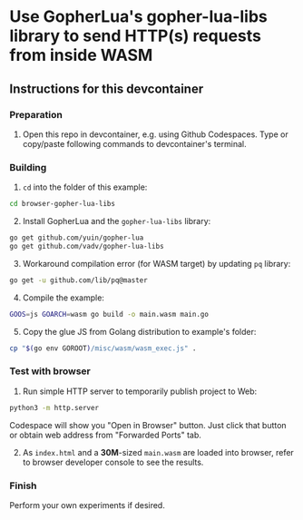 # Use GopherLua's gopher-lua-libs library to send HTTP(s) requests from inside WASM

## Instructions for this devcontainer

### Preparation

1. Open this repo in devcontainer, e.g. using Github Codespaces.
   Type or copy/paste following commands to devcontainer's terminal.

### Building

1. `cd` into the folder of this example:

```sh
cd browser-gopher-lua-libs
```

2. Install GopherLua and the `gopher-lua-libs` library:

```sh
go get github.com/yuin/gopher-lua
go get github.com/vadv/gopher-lua-libs
```

3. Workaround compilation error (for WASM target) by updating `pq` library:

```sh
go get -u github.com/lib/pq@master
```

4. Compile the example:

```sh
GOOS=js GOARCH=wasm go build -o main.wasm main.go
```

5. Copy the glue JS from Golang distribution to example's folder:

```sh
cp "$(go env GOROOT)/misc/wasm/wasm_exec.js" .
```

### Test with browser

1. Run simple HTTP server to temporarily publish project to Web:

```sh
python3 -m http.server
```

Codespace will show you "Open in Browser" button. Just click that button or
obtain web address from "Forwarded Ports" tab.

2. As `index.html` and a **30M**-sized `main.wasm` are loaded into browser, refer to browser developer console
   to see the results.

### Finish

Perform your own experiments if desired.

